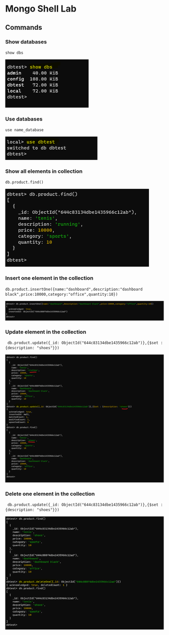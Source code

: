 # Mongo Shell Lab


## Commands

### Show databases
```
show dbs
```
<img src="/clase4/mongodb/assets/show_databses.png"/>

### Use databases
```
use name_database
```
<img src="/clase4/mongodb/assets/use_database.png"/>


### Show all elements in collection
```
db.product.find()
```
<img src="/clase4/mongodb/assets/find_all_items_collection.png"/>


### Insert one element in the collection
```
db.product.insertOne({name:"dashboard",description:"dashboard black",price:10000,category:"office",quantity:10})
```
<img src="/clase4/mongodb/assets/insert_one_element.png"/>


### Update element in the collection
```
 db.product.update({_id: ObjectId("644c83134dbe1435966c12ab")},{$set : {description: "shoes"}})
```
<img src="/clase4/mongodb/assets/update_element.png"/>


### Delete one element in the collection
```
 db.product.update({_id: ObjectId("644c83134dbe1435966c12ab")},{$set : {description: "shoes"}})
```
<img src="/clase4/mongodb/assets/delete_one_element.png"/>
